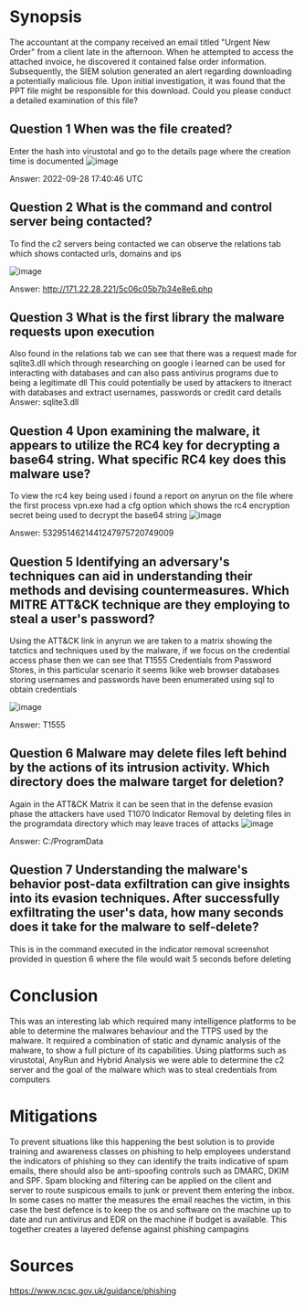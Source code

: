 # Synopsis
The accountant at the company received an email titled "Urgent New Order" from a client late in the afternoon. When he attempted to access the attached invoice, he discovered it contained false order information. Subsequently, the SIEM solution generated an alert regarding downloading a potentially malicious file. Upon initial investigation, it was found that the PPT file might be responsible for this download. Could you please conduct a detailed examination of this file?

## Question 1 When was the file created?
Enter the hash into virustotal and go to the details page where the creation time is documented
![image](https://github.com/user-attachments/assets/2d874cb3-b25c-4827-b705-7b9edd2245ff)

Answer: 2022-09-28 17:40:46 UTC

## Question 2 What is the command and control server being contacted?
To find the c2 servers being contacted we can observe the relations tab which shows contacted urls, domains and ips

![image](https://github.com/user-attachments/assets/6bde88c1-6c0c-4b57-9380-26243b3668b2)

Answer: http://171.22.28.221/5c06c05b7b34e8e6.php

## Question 3 What is the first library the malware requests upon execution

Also found in the relations tab we can see that there was a request made for sqlite3.dll which through researching on google i learned can be used for interacting with databases and can also pass antivirus programs due to being a legitimate dll
This could potentially be used by attackers to itneract with databases and extract usernames, passwords or credit card details
Answer: sqlite3.dll

## Question 4 Upon examining the malware, it appears to utilize the RC4 key for decrypting a base64 string. What specific RC4 key does this malware use?
To view the rc4 key being used i found a report on anyrun on the file where the first process vpn.exe had a cfg option which shows the rc4 encryption secret being used to decrypt the base64 string
![image](https://github.com/user-attachments/assets/658235ad-24e4-42a8-b230-f8ef22dc43ce)

Answer: 5329514621441247975720749009

## Question 5 Identifying an adversary's techniques can aid in understanding their methods and devising countermeasures. Which MITRE ATT&CK technique are they employing to steal a user's password?
Using the ATT&CK link in anyrun we are taken to a matrix showing the tatctics and techniques used by the malware, if we focus on the credential access phase then we can see that T1555 Credentials from Password Stores, in this particular
scenario it seems lkike web browser databases storing usernames and passwords have been enumerated using sql to obtain credentials 

![image](https://github.com/user-attachments/assets/2c85e50c-ccf5-4b9d-b579-8d153e43a5cb)

Answer: T1555


## Question 6 Malware may delete files left behind by the actions of its intrusion activity. Which directory does the malware target for deletion?
Again in the ATT&CK Matrix it can be seen that in the defense evasion phase the attackers have used T1070 Indicator Removal by deleting files in the programdata directory which may leave traces of attacks
![image](https://github.com/user-attachments/assets/40f769ab-ed00-4e07-aa35-9d430c895f59)

Answer: C:/ProgramData

## Question 7 Understanding the malware's behavior post-data exfiltration can give insights into its evasion techniques. After successfully exfiltrating the user's data, how many seconds does it take for the malware to self-delete?

This is in the command executed in the indicator removal screenshot provided in question 6 where the file would wait 5 seconds before deleting

# Conclusion
This was an interesting lab which required many intelligence platforms to be able to determine the malwares behaviour and the TTPS used by the malware. It required a combination of static and dynamic analysis of the malware, to show a full picture of its capabilities.
Using platforms such as virustotal, AnyRun and Hybrid Analysis we were able to determine the c2 server and the goal of the malware which was to steal credentials from computers


# Mitigations
To prevent situations like this happening the best solution is to provide training and awareness classes on phishing to help employees understand the indicators of phishing so they can identify
the traits indicative of spam emails, there should also be anti-spoofing controls such as DMARC, DKIM and SPF. Spam blocking and filtering can be applied on the client and server to route suspicous emails to junk or prevent them entering the inbox. In some cases no matter the measures the email reaches the victim, in this case the best defence is to keep the os and software on the machine up to date and run antivirus and EDR on the machine if budget is available. This together creates a layered defense against phishing campagins

# Sources
https://www.ncsc.gov.uk/guidance/phishing

